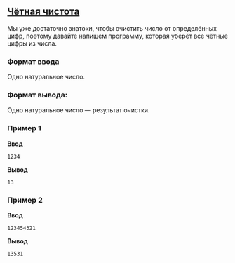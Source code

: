 ## [Чётная чистота](../../../solutions/2.3/23_q.py)

Мы уже достаточно знатоки, чтобы очистить число от определённых цифр, поэтому давайте напишем программу, которая уберёт все чётные цифры из числа.

### Формат ввода

Одно натуральное число.

### Формат вывода:

Одно натуральное число — результат очистки.

### Пример 1

**Ввод**
```plaintext
1234
```

**Вывод**
```plaintext
13
```

### Пример 2

**Ввод**
```plaintext
123454321
```

**Вывод**
```plaintext
13531
```